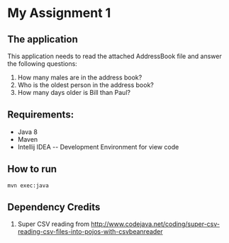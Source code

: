 # My Assignment 1


## The application

This application needs to read the attached AddressBook file and answer the following questions:

1. How many males are in the address book?
2. Who is the oldest person in the address book?
3. How many days older is Bill than Paul?

## Requirements:
* Java 8
* Maven
* Intellij IDEA -- Development Environment for view code 

## How to run 
`mvn exec:java`


## Dependency Credits

1. Super CSV reading from http://www.codejava.net/coding/super-csv-reading-csv-files-into-pojos-with-csvbeanreader


